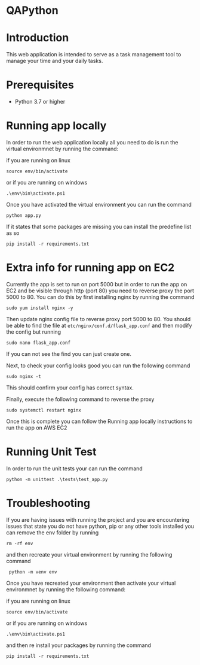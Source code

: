 # QAPython

# Introduction
This web application is intended to serve as a task management tool to manage your time and your daily tasks.

# Prerequisites
- Python 3.7 or higher

# Running app locally
In order to run the web application locally all you need to do is run the virtual environmnet by running the command:

if you are running on linux

    source env/bin/activate
    
 or if you are running on windows
 
    .\env\bin\activate.ps1

Once you have activated the virtual environment you can run the command 

    python app.py

If it states that some packages are missing you can install the predefine list as so

    pip install -r requirements.txt

# Extra info for running app on EC2
Currently the app is set to run on port 5000 but in order to run the app on EC2 and be visible through http (port 80) you need to reverse proxy the port 5000 to 80. You can do this by first installing nginx by running the command

    sudo yum install nginx -y

Then update nginx config file to reverse proxy port 5000 to 80. You should be able to find the file at `etc/nginx/conf.d/flask_app.conf` and then modify the config but running

    sudo nano flask_app.conf

If you can not see the find you can just create one.

Next, to check your config looks good you can run the following command

    sudo nginx -t

This should confirm your config has correct syntax.

Finally, execute the following command to reverse the proxy

    sudo systemctl restart nginx

Once this is complete you can follow the Running app locally instructions to run the app on AWS EC2

# Running Unit Test
In order to run the unit tests your can run the command 

    python -m unittest .\tests\test_app.py

# Troubleshooting
If you are having issues with running the project and you are encountering issues that state you do not have python, pip or any other tools installed you can remove the env folder by running

    rm -rf env

and then recreate your virtual environment by running the following command

     python -m venv env

Once you have recreated your environment then activate your virtual environmnet by running the following command:

if you are running on linux

    source env/bin/activate
    
 or if you are running on windows
 
    .\env\bin\activate.ps1

and then re install your packages by running the command

    pip install -r requirements.txt